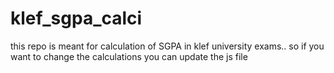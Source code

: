 # klef_sgpa_calci
this repo is meant for calculation of SGPA in klef university exams.. so if you want to change the calculations you can update the js file
